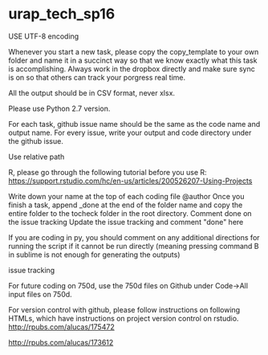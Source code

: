 # urap_tech_sp16
USE UTF-8 encoding 


Whenever you start a new task, please copy the copy_template to your own folder and name it in a succinct way so that we know exactly what this task is accomplishing. Always work in the dropbox directly and make sure sync is on so that others can track your porgress real time.

All the output should be in CSV format, never xlsx.

Please use Python 2.7 version. 

For each task, github issue name should be the same as the code name and output name. For every issue, write your output and code directory under the github issue. 

Use relative path

R, please go through the following tutorial before you use R:
https://support.rstudio.com/hc/en-us/articles/200526207-Using-Projects

Write down your name at the top of each coding file @author
Once you finish a task, append _done at the end of the folder name and copy the entire folder to the tocheck folder in the root directory. 
Comment done on the issue tracking
Update the issue tracking and comment "done" here


If you are coding in py, you should comment on any additional directions for running the script if it cannot be run directly (meaning pressing command B in sublime is not enough for generating the outputs)


issue tracking

For future coding on 750d, use the 750d files on Github under Code->All input files on 750d. 

For version control with github, please follow instructions on following HTMLs, which have instructions on project version control on rstudio. 
http://rpubs.com/alucas/175472

http://rpubs.com/alucas/173612
